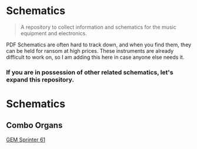 # Schematics
> A repository to collect information and schematics for the music equipment and electronics.

PDF Schematics are often hard to track down, and when you find them, they can be held for ransom at high prices. These instruments are already difficult to work on, so I am adding this here in case anyone else needs it.

### If you are in possession of other related schematics, let's expand this repository.

# Schematics

## Combo Organs
[GEM Sprinter 61](https://github.com/joeynotjoe/Gem-Sprinter-61/blob/master/GEM%20Sprinter%2061%20Schematics%202nd%20Edition%20-%201981.pdf)
